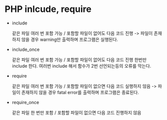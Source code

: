 PHP inlcude, require
=============

- include

  같은 파일 여러 번 포함 가능 / 포함할 파일이 없어도 다음 코드 진행 -> 파일이 존재하지 않을 경우 warning만 출력하며 프로그램은 실행된다.
  
- include_once
 
  같은 파일 여러 번 포함 가능 / 포함할 파일이 없어도 다음 코드 진행
  한번만 include 한다. 여러번 include 해서 함수가 2번 선언되는등의 오류를 막는다.
  
- require
  
   같은 파일 여러 번 포함 가능 / 포함할 파일이 없으면 다음 코드 실행하지 않음 -> 파일이 존재하지 않을 경우 fatal error를 출력하며 프로그램은 종료된다.
   
- require_once

  같은 파일 한 번만  포함 / 포함할 파일이 없으면 다음 코드 진행하지 않음
  
